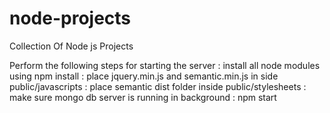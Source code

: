 # node-projects
Collection Of Node js Projects

Perform the following steps for starting the server
 : install all node modules using npm install 
 : place jquery.min.js and semantic.min.js in side public/javascripts
 : place semantic dist folder inside public/stylesheets
 : make sure mongo db server is running in background
 : npm start
